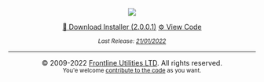 <div align="center">
  <a href="https://github.com/flutils/flcleaner/releases/download/2.0.0.1/Setup.msi"><img src="{{ '/assets/images/ui.png' | relative_url }}" /></a>
  <p>
    <a href="https://github.com/flutils/flcleaner/releases/download/2.0.0.1/Setup.msi" class="action_button download">💾 Download Installer (2.0.0.1)</a>
     <a href="https://www.github.com/flutils/flcleaner" class="action_button code">⚙️ View Code</a>
  </p>
  <p>
    <sub><i>Last Release: <u>21/01/2022</u></i></sub>
  </p>
</div>

---

<div align="center">
  ©️ 2009-2022 <a href="https://www.frontlineutilities.co.uk" target="_blank">Frontline Utilities LTD</a>. All rights reserved.
  <br /><sub>You'e welcome <a href="https://www.github.com/flutils/flcleaner#%EF%B8%8F-contributions">contribute to the code</a> as you want.</sub>
</div>
